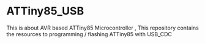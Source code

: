 # ATTiny85_USB
This is about AVR based ATTiny85 Microcontroller , This repository contains the resources to programming / flashing ATTiny85 with USB_CDC 
